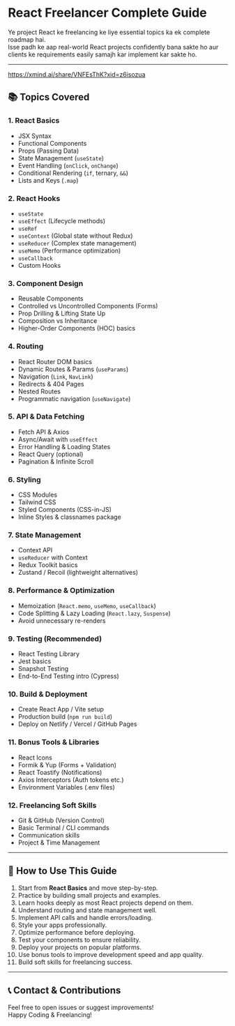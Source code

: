 # React Freelancer Complete Guide 

Ye project React ke freelancing ke liye essential topics ka ek complete roadmap hai.  
Isse padh ke aap real-world React projects confidently bana sakte ho aur clients ke requirements easily samajh kar implement kar sakte ho.

---
https://xmind.ai/share/VNFEsThK?xid=z6isozua
## 📚 Topics Covered

### 1. React Basics
- JSX Syntax  
- Functional Components  
- Props (Passing Data)  
- State Management (`useState`)  
- Event Handling (`onClick`, `onChange`)  
- Conditional Rendering (`if`, ternary, `&&`)  
- Lists and Keys (`.map`)  

### 2. React Hooks
- `useState`  
- `useEffect` (Lifecycle methods)  
- `useRef`  
- `useContext` (Global state without Redux)  
- `useReducer` (Complex state management)  
- `useMemo` (Performance optimization)  
- `useCallback`  
- Custom Hooks  

### 3. Component Design
- Reusable Components  
- Controlled vs Uncontrolled Components (Forms)  
- Prop Drilling & Lifting State Up  
- Composition vs Inheritance  
- Higher-Order Components (HOC) basics  

### 4. Routing
- React Router DOM basics  
- Dynamic Routes & Params (`useParams`)  
- Navigation (`Link`, `NavLink`)  
- Redirects & 404 Pages  
- Nested Routes  
- Programmatic navigation (`useNavigate`)  

### 5. API & Data Fetching
- Fetch API & Axios  
- Async/Await with `useEffect`  
- Error Handling & Loading States  
- React Query (optional)  
- Pagination & Infinite Scroll  

### 6. Styling
- CSS Modules  
- Tailwind CSS  
- Styled Components (CSS-in-JS)  
- Inline Styles & classnames package  

### 7. State Management
- Context API  
- `useReducer` with Context  
- Redux Toolkit basics  
- Zustand / Recoil (lightweight alternatives)  

### 8. Performance & Optimization
- Memoization (`React.memo`, `useMemo`, `useCallback`)  
- Code Splitting & Lazy Loading (`React.lazy`, `Suspense`)  
- Avoid unnecessary re-renders  

### 9. Testing (Recommended)
- React Testing Library  
- Jest basics  
- Snapshot Testing  
- End-to-End Testing intro (Cypress)  

### 10. Build & Deployment
- Create React App / Vite setup  
- Production build (`npm run build`)  
- Deploy on Netlify / Vercel / GitHub Pages  

### 11. Bonus Tools & Libraries
- React Icons  
- Formik & Yup (Forms + Validation)  
- React Toastify (Notifications)  
- Axios Interceptors (Auth tokens etc.)  
- Environment Variables (.env files)  

### 12. Freelancing Soft Skills
- Git & GitHub (Version Control)  
- Basic Terminal / CLI commands  
- Communication skills  
- Project & Time Management  

---

## 🚀 How to Use This Guide

1. Start from **React Basics** and move step-by-step.  
2. Practice by building small projects and examples.  
3. Learn hooks deeply as most React projects depend on them.  
4. Understand routing and state management well.  
5. Implement API calls and handle errors/loading.  
6. Style your apps professionally.  
7. Optimize performance before deploying.  
8. Test your components to ensure reliability.  
9. Deploy your projects on popular platforms.  
10. Use bonus tools to improve development speed and app quality.  
11. Build soft skills for freelancing success.  

---

## 📞 Contact & Contributions

Feel free to open issues or suggest improvements!  
Happy Coding & Freelancing! 


